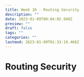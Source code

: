 ```yaml
---
title: Week 10 - Routing Security
description: ""
date: 2023-01-09T00:04:02.940Z
preview: ""
draft: false
tags: ""
categories: ""
lastmod: 2023-01-09T01:33:19.466Z
---
```

# Routing Security